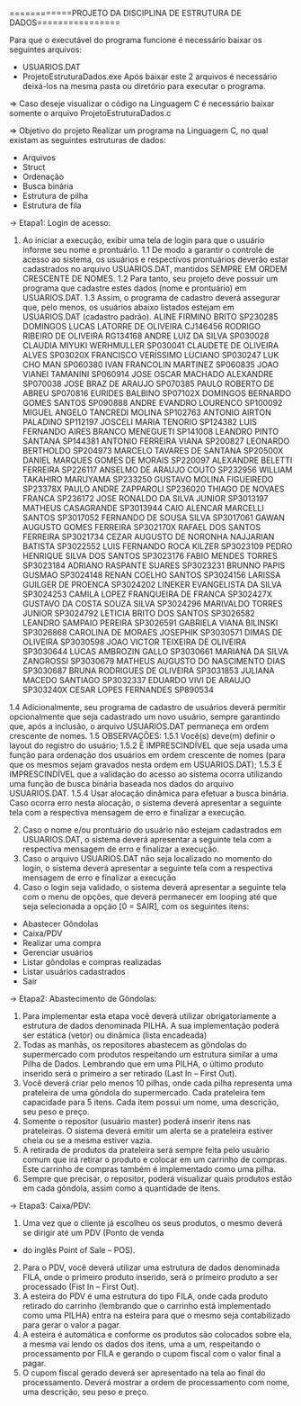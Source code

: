 
============PROJETO DA DISCIPLINA DE ESTRUTURA DE DADOS================

Para que o executável do programa funcione é necessário baixar os seguintes arquivos:
- USUARIOS.DAT
- ProjetoEstruturaDados.exe 
Após baixar este 2 arquivos é necessário deixá-los na mesma pasta ou diretório para executar o programa.

=> Caso deseje visualizar o código na Linguagem C é necessário baixar somente o arquivo ProjetoEstruturaDados.c


=> Objetivo do projeto
Realizar um programa na Linguagem C, no qual existam as seguintes estruturas de dados:
 - Arquivos
 - Struct
 - Ordenação
 - Busca binária
 - Estrutura de pilha
 - Estrutura de fila

-> Etapa1: Login de acesso:

1. Ao iniciar a execução, exibir uma tela de login para que o usuário informe seu nome e prontuário.
1.1 De modo a garantir o controle de acesso ao sistema, os usuários e respectivos prontuários deverão estar
cadastrados no arquivo USUARIOS.DAT, mantidos SEMPRE EM ORDEM CRESCENTE DE NOMES.
1.2 Para tanto, seu projeto deve possuir um programa que cadastre estes dados (nome e prontuário) em
USUARIOS.DAT.
1.3 Assim, o programa de cadastro deverá assegurar que, pelo menos, os usuários abaixo listados estejam em
USUARIOS.DAT (cadastro padrão).
ALINE FIRMINO BRITO 				SP230285
DOMINGOS LUCAS LATORRE DE OLIVEIRA 		CJ146456
RODRIGO RIBEIRO DE OLIVEIRA 			RG134168
ANDRE LUIZ DA SILVA 				SP030028
CLAUDIA MIYUKI WERHMULLER 			SP030041
CLAUDETE DE OLIVEIRA ALVES 			SP03020X
FRANCISCO VERÍSSIMO LUCIANO 			SP030247
LUK CHO MAN 					SP060380
IVAN FRANCOLIN MARTINEZ 			SP060835
JOAO VIANEI TAMANINI 				SP060914
JOSE OSCAR MACHADO ALEXANDRE 			SP070038
JOSE BRAZ DE ARAUJO 				SP070385
PAULO ROBERTO DE ABREU 				SP070816
EURIDES BALBINO 				SP07102X
DOMINGOS BERNARDO GOMES SANTOS 			SP090888
ANDRE EVANDRO LOURENCO 				SP100092
MIGUEL ANGELO TANCREDI MOLINA 			SP102763
ANTONIO AIRTON PALADINO 			SP112197
JOSCELI MARIA TENORIO 				SP124382
LUIS FERNANDO AIRES BRANCO MENEGUETI 		SP141008
LEANDRO PINTO SANTANA 				SP144381
ANTONIO FERREIRA VIANA 				SP200827
LEONARDO BERTHOLDO 				SP204973
MARCELO TAVARES DE SANTANA 			SP20500X
DANIEL MARQUES GOMES DE MORAIS 			SP220097
ALEXANDRE BELETTI FERREIRA 			SP226117
ANSELMO DE ARAUJO COUTO 			SP232956
WILLIAM TAKAHIRO MARUYAMA 			SP233250
GUSTAVO MOLINA FIGUEIREDO 			SP23378X
PAULO ANDRE ZAPPAROLI 				SP236020
THIAGO DE NOVAES FRANCA 			SP236172
JOSE RONALDO DA SILVA JUNIOR 			SP3013197
MATHEUS CASAGRANDE 				SP3013944
CAIO ALENCAR MARCELLI SANTOS 			SP3017052
FERNANDO DE SOUSA SILVA 			SP3017061
GAWAN AUGUSTO GOMES FERREIRA 			SP302170X
RAFAEL DOS SANTOS FERREIRA 			SP3021734
CEZAR AUGUSTO DE NORONHA NAJJARIAN BATISTA 	SP3022552
LUIS FERNANDO ROCA KILZER 			SP3023109
PEDRO HENRIQUE SILVA DOS SANTOS 		SP3023176
FABIO MENDES TORRES 				SP3023184
ADRIANO RASPANTE SUARES 			SP3023231
BRUNNO PAPIS GUSMAO 				SP3024148
RENAN COELHO SANTOS 				SP3024156
LARISSA GUILGER DE PROENCA 			SP3024202
LINEKER EVANGELISTA DA SILVA 			SP3024253
CAMILA LOPEZ FRANQUEIRA DE FRANCA 		SP302427X
GUSTAVO DA COSTA SOUZA SILVA 			SP3024296
MARIVALDO TORRES JUNIOR 			SP3024792
LETICIA BRITO DOS SANTOS 			SP3026582
LEANDRO SAMPAIO PEREIRA 			SP3026591
GABRIELA VIANA BILINSKI 			SP3026868
CAROLINA DE MORAES JOSEPHIK 			SP3030571
DIMAS DE OLIVEIRA 				SP3030598
JOAO VICTOR TEIXEIRA DE OLIVEIRA 		SP3030644
LUCAS AMBROZIN GALLO 				SP3030661
MARIANA DA SILVA ZANGROSSI 			SP3030679
MATHEUS AUGUSTO DO NASCIMENTO DIAS 		SP3030687
BRUNA RODRIGUES DE OLIVEIRA 			SP3031853
JULIANA MACEDO SANTIAGO 			SP3032337
EDUARDO VIVI DE ARAUJO 				SP303240X
CESAR LOPES FERNANDES 				SP890534

1.4 Adicionalmente, seu programa de cadastro de usuários deverá permitir opcionalmente que seja cadastrado um
novo usuário, sempre garantindo que, após a inclusão, o arquivo USUARIOS.DAT permaneça em ordem
crescente de nomes.
1.5 OBSERVAÇÕES:
1.5.1 Você(s) deve(m) definir o layout do registro do usuário;
1.5.2 É IMPRESCINDÍVEL que seja usada uma função para ordenação dos usuários em ordem crescente de
nomes (para que os mesmos sejam gravados nesta ordem em USUARIOS.DAT);
1.5.3 É IMPRESCINDÍVEL que a validação do acesso ao sistema ocorra utilizando uma função de busca binária
baseada nos dados do arquivo USUARIOS.DAT.
1.5.4 Usar alocação dinâmica para efetuar a busca binária. Caso ocorra erro nesta alocação, o sistema deverá
apresentar a seguinte tela com a respectiva mensagem de erro e finalizar a execução.

2. Caso o nome e/ou prontuário do usuário não estejam cadastrados em USUARIOS.DAT, o sistema deverá
apresentar a seguinte tela com a respectiva mensagem de erro e finalizar a execução.
3. Caso o arquivo USUARIOS.DAT não seja localizado no momento do login, o sistema deverá apresentar a seguinte
tela com a respectiva mensagem de erro e finalizar a execução
4. Caso o login seja validado, o sistema deverá apresentar a seguinte tela com o menu de opções, que deverá
permanecer em looping até que seja selecionada a opção [0 = SAIR], com os seguintes itens:
 - Abastecer Gôndolas
 - Caixa/PDV
 - Realizar uma compra
 - Gerenciar usuários
 - Listar gôndolas e compras realizadas
 - Listar usuários cadastrados
 - Sair



-> Etapa2: Abastecimento de Gôndolas:

1. Para implementar esta etapa você deverá utilizar obrigatoriamente a estrutura de dados denominada
PILHA. A sua implementação poderá ser estática (vetor) ou dinâmica (lista encadeada)
2. Todas as manhãs, os repositores abastecem as gôndolas do supermercado com produtos respeitando um
estrutura similar a uma Pilha de Dados. Lembrando que em uma PILHA, o último produto inserido será o
primeiro a ser retirado (Last In – First Out).
3. Você deverá criar pelo menos 10 pilhas, onde cada pilha representa uma prateleira de uma gôndola do
supermercado. Cada prateleira tem capacidade para 5 itens. Cada item possui um nome, uma descrição,
seu peso e preço.
4. Somente o repositor (usuário master) poderá inserir itens nas prateleiras. O sistema deverá emitir um
alerta se a prateleira estiver cheia ou se a mesma estiver vazia.
5. A retirada de produtos da prateleira será sempre feita pelo usuário comum que irá retirar o produto e
colocar em um carrinho de compras. Este carrinho de compras também é implementado como uma pilha.
6. Sempre que precisar, o repositor, poderá visualizar quais produtos estão em cada gôndola, assim como a
quantidade de itens.



-> Etapa3: Caixa/PDV:

1. Uma vez que o cliente já escolheu os seus produtos, o mesmo deverá se dirigir até um PDV (Ponto de venda
- do inglês Point of Sale – POS).
2. Para o PDV, você deverá utilizar uma estrutura de dados denominada FILA, onde o primeiro produto
inserido, será o primeiro produto a ser processado (Fist In – First Out).
3. A esteira do PDV é uma estrutura do tipo FILA, onde cada produto retirado do carrinho (lembrando que o
carrinho está implementado como uma PILHA) entra na esteira para que o mesmo seja contabilizado para
gerar o valor a pagar.
4. A esteira é automática e conforme os produtos são colocados sobre ela, a mesma vai lendo os dados dos
itens, uma a um, respeitando o processamento por FILA e gerando o cupom fiscal com o valor final a pagar.
7. O cupom fiscal gerado deverá ser apresentado na tela ao final do processamento. Deverá mostrar a ordem
de processamento com nome, uma descrição, seu peso e preço.





